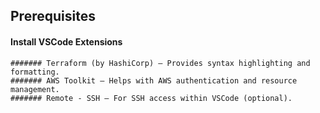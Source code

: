 ## Prerequisites
#### Install VSCode Extensions
    ####### Terraform (by HashiCorp) – Provides syntax highlighting and formatting.
    ####### AWS Toolkit – Helps with AWS authentication and resource management.
    ####### Remote - SSH – For SSH access within VSCode (optional).
